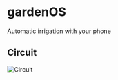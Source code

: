# gardenOS

Automatic irrigation with your phone

## Circuit
![Circuit](https://github.com/JokurPL/houseOS/blob/main/gardenOS_schem.png?raw=true)
